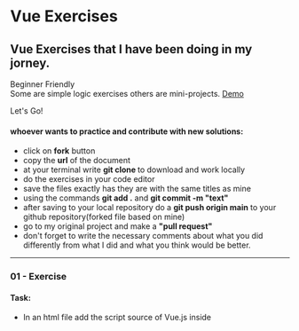 # Vue Exercises
## Vue Exercises that I have been doing in my jorney. 


Beginner Friendly  
Some are simple logic exercises others are mini-projects.
[Demo](https://rs-coding.github.io/VueExercises/)

Let's Go!

#### whoever wants to practice and contribute with new solutions:
- click on **fork** button
- copy the **url** of the document
- at your terminal write **git clone <url>** to download and work locally
- do the exercises in your code editor 
- save the files exactly has they are with the same titles as mine
- using the commands **git add .**  and **git commit -m "text"**
- after saving to your local repository do a **git push origin main** to your github repository(forked file based on mine)
- go to my original project and make a **"pull request"**
- don't forget to write the necessary comments about what you did differently from what I did and what you think would be better.


---

### 01 - Exercise

#### **Task:**

- In an html file add the script source of Vue.js inside <script src=""> tag
- Inside Body tag you will create your first app by adding a div with id called app
- Inside the div tag create a paragraph that will be interpolated by Vue.js
- Create your first Vue new instance inside the <script> tags before </body>.
- Inside the  new Vue Instance ,has you may know, you have to add the el and data properties.
- Inside data, create a property called title with the value ' Using Vue JS'
- now you have to interpolate by adding that title inside the paragraph <p>


#### _Subjects Tips:_

_Add script src vue [link](https://vuejs.org/v2/guide/index.html#Getting-Started)_, _Declare and rending [link](https://vuejs.org/v2/guide/index.html#Declarative-Rendering)_,

**Resolution:** [Code](https://github.com/RS-coding/VueExercises/blob/main/solutions_exercises/01exercise.html)

---

### 02 - Exercise

#### **Task:**

- Doing the same thing as exercise number 1
- add a method changeMessage() in vue instance , get the title propriety and change to 'Vue.JS is really cool'
- interpolate by using the name of the method in the paragraph

#### _Subjects Tips:_

_Data and Methods[link](https://vuejs.org/v2/guide/instance.html#Data-and-Methods)_

**Resolution:** [Code](https://github.com/RS-coding/VueExercises/blob/main/solutions_exercises/02exercise.html)
  
  ---

### 03 - Exercise

#### **Task:**

- create a link tag '<a>' inside the the div '#app'
- in the vue instace create a property called link with the value 'https://vuejs.org/v2/guide/syntax.html#Attributes'
- bind that value inside the link tag '<a>' using the attribute v-bind 

#### _Subjects Tips:_

_v-bind Attribute[link](https://vuejs.org/v2/guide/syntax.html#Attributes)_

**Resolution:** [Code](https://github.com/RS-coding/VueExercises/blob/main/solutions_exercises/03exercise.html)


